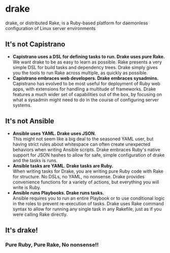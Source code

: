 # drake
drake, or distributed Rake, is a Ruby-based platform for daemonless configuration of Linux server environments

## It's not Capistrano
* **Capistrano uses a DSL for defining tasks to run. Drake uses pure Rake.**
<br/>We want drake to be as easy to learn as possible. Rake presents a very simple DSL for build tasks and dependency trees. Drake simply gives you the tools to run Rake across multiple, as quickly as possible.
* **Capistrano embraces web developers. Drake embraces sysadmins.**
<br/>Capistrano has evolved to be most useful for deployment of Ruby web apps, with extensions for handling a multitude of frameworks. Drake features a much wider set of capabilities out of the box, by focusing on what a sysadmin might need to do in the course of configuring server systems.

## It's not Ansible
* **Ansible uses YAML. Drake uses JSON.**
<br/>This might not seem like a big deal to the seasoned YAML user, but having strict rules about whitespace can often create unexpected behaviors when writing Ansible scripts. Drake embraces Ruby's native support for JSON hashes to allow for safe, simple configuration of drake and the tasks is runs.
* **Ansible tasks are YAML. Drake tasks are Ruby.**
<br/>When writing tasks for Drake, you are writing pure Ruby code with Rake for structure. No DSLs, no YAML, no nonsense. Drake provides convenience functions for a variety of actions, but everything you will write is Ruby.
* **Ansible runs Playbooks. Drake runs tasks.**
<br/>Ansible requires you to run an entire Playbook or to use conditional logic in the roles to prevent re-execution of tasks. Drake uses Rake command syntax to allow for running any single task in any Rakefile, just as if you were calling Rake directly. 

## It's drake!

### Pure Ruby, Pure Rake, No nonsense!!
